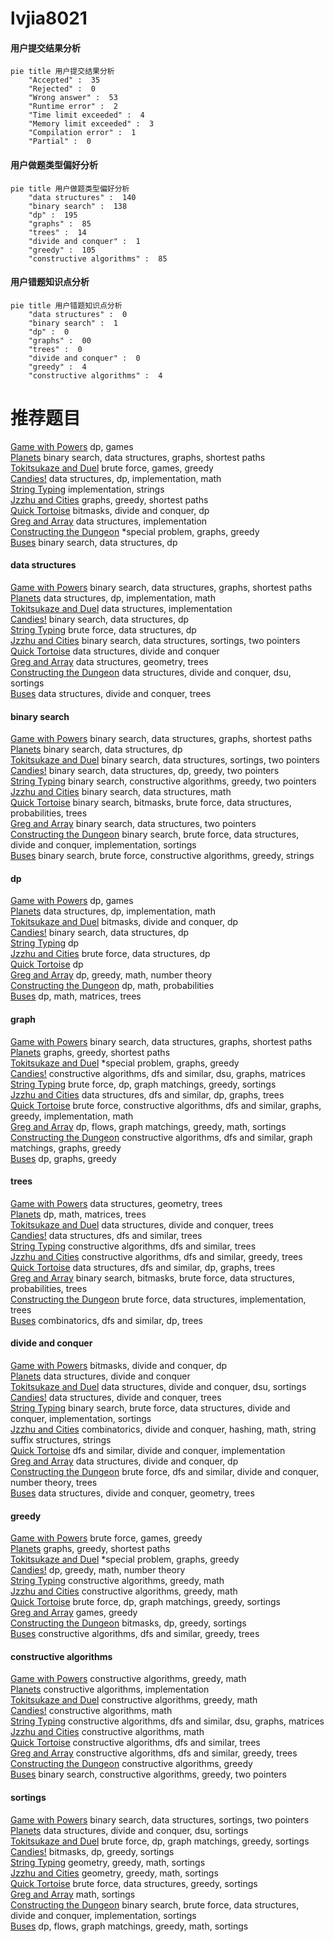 # lvjia8021
<!-- tabs:start -->
#### **用户提交结果分析**

```mermaid
pie title 用户提交结果分析
    "Accepted" :  35
    "Rejected" :  0
    "Wrong answer" :  53
    "Runtime error" :  2
    "Time limit exceeded" :  4
    "Memory limit exceeded" :  3
    "Compilation error" :  1
    "Partial" :  0
```
#### **用户做题类型偏好分析**

```mermaid
pie title 用户做题类型偏好分析
    "data structures" :  140
    "binary search" :  138
    "dp" :  195
    "graphs" :  85
    "trees" :  14
    "divide and conquer" :  1
    "greedy" :  105
    "constructive algorithms" :  85
```
#### **用户错题知识点分析**

```mermaid
pie title 用户错题知识点分析
    "data structures" :  0
    "binary search" :  1
    "dp" :  0
    "graphs" :  00
    "trees" :  0
    "divide and conquer" :  0
    "greedy" :  4
    "constructive algorithms" :  4
```
<!-- tabs:end -->
# 推荐题目
[Game with Powers](http://codeforces.com/problemset/problem/317/D)		dp,
                        games		  
[Planets](http://codeforces.com/problemset/problem/229/B)		binary search,
                        data structures,
                        graphs,
                        shortest paths		  
[Tokitsukaze and Duel](http://codeforces.com/problemset/problem/1190/C)		brute force,
                        games,
                        greedy		  
[Candies!](http://codeforces.com/problemset/problem/1189/C)		data structures,
                        dp,
                        implementation,
                        math		  
[String Typing](http://codeforces.com/problemset/problem/954/B)		implementation,
                        strings		  
[Jzzhu and Cities](http://codeforces.com/problemset/problem/449/B)		graphs,
                        greedy,
                        shortest paths		  
[Quick Tortoise](http://codeforces.com/problemset/problem/232/E)		bitmasks,
                        divide and conquer,
                        dp		  
[Greg and Array](http://codeforces.com/problemset/problem/295/A)		data structures,
                        implementation		  
[Constructing the Dungeon](http://codeforces.com/problemset/problem/1346/D)		*special problem,
                        graphs,
                        greedy		  
[Buses](http://codeforces.com/problemset/problem/101/B)		binary search,
                        data structures,
                        dp		  
<!-- tabs:start -->
#### **data structures**
[Game with Powers](http://codeforces.com/problemset/problem/229/B)		binary search,
                        data structures,
                        graphs,
                        shortest paths		  
[Planets](http://codeforces.com/problemset/problem/1189/C)		data structures,
                        dp,
                        implementation,
                        math		  
[Tokitsukaze and Duel](http://codeforces.com/problemset/problem/295/A)		data structures,
                        implementation		  
[Candies!](http://codeforces.com/problemset/problem/101/B)		binary search,
                        data structures,
                        dp		  
[String Typing](http://codeforces.com/problemset/problem/263/E)		brute force,
                        data structures,
                        dp		  
[Jzzhu and Cities](http://codeforces.com/problemset/problem/600/B)		binary search,
                        data structures,
                        sortings,
                        two pointers		  
[Quick Tortoise](http://codeforces.com/problemset/problem/1139/F)		data structures,
                        divide and conquer		  
[Greg and Array](http://codeforces.com/problemset/problem/704/E)		data structures,
                        geometry,
                        trees		  
[Constructing the Dungeon](http://codeforces.com/problemset/problem/817/D)		data structures,
                        divide and conquer,
                        dsu,
                        sortings		  
[Buses](http://codeforces.com/problemset/problem/293/E)		data structures,
                        divide and conquer,
                        trees		  
#### **binary search**
[Game with Powers](http://codeforces.com/problemset/problem/229/B)		binary search,
                        data structures,
                        graphs,
                        shortest paths		  
[Planets](http://codeforces.com/problemset/problem/101/B)		binary search,
                        data structures,
                        dp		  
[Tokitsukaze and Duel](http://codeforces.com/problemset/problem/600/B)		binary search,
                        data structures,
                        sortings,
                        two pointers		  
[Candies!](http://codeforces.com/problemset/problem/1492/C)		binary search,
                        data structures,
                        dp,
                        greedy,
                        two pointers		  
[String Typing](http://codeforces.com/problemset/problem/1463/D)		binary search,
                        constructive algorithms,
                        greedy,
                        two pointers		  
[Jzzhu and Cities](http://codeforces.com/problemset/problem/1490/G)		binary search,
                        data structures,
                        math		  
[Quick Tortoise](http://codeforces.com/problemset/problem/1479/D)		binary search,
                        bitmasks,
                        brute force,
                        data structures,
                        probabilities,
                        trees		  
[Greg and Array](http://codeforces.com/problemset/problem/1436/E)		binary search,
                        data structures,
                        two pointers		  
[Constructing the Dungeon](http://codeforces.com/problemset/problem/1461/D)		binary search,
                        brute force,
                        data structures,
                        divide and conquer,
                        implementation,
                        sortings		  
[Buses](http://codeforces.com/problemset/problem/1493/C)		binary search,
                        brute force,
                        constructive algorithms,
                        greedy,
                        strings		  
#### **dp**
[Game with Powers](http://codeforces.com/problemset/problem/317/D)		dp,
                        games		  
[Planets](http://codeforces.com/problemset/problem/1189/C)		data structures,
                        dp,
                        implementation,
                        math		  
[Tokitsukaze and Duel](http://codeforces.com/problemset/problem/232/E)		bitmasks,
                        divide and conquer,
                        dp		  
[Candies!](http://codeforces.com/problemset/problem/101/B)		binary search,
                        data structures,
                        dp		  
[String Typing](http://codeforces.com/problemset/problem/331/C3)		dp		  
[Jzzhu and Cities](http://codeforces.com/problemset/problem/263/E)		brute force,
                        data structures,
                        dp		  
[Quick Tortoise](http://codeforces.com/problemset/problem/1250/D)		dp		  
[Greg and Array](http://codeforces.com/problemset/problem/870/C)		dp,
                        greedy,
                        math,
                        number theory		  
[Constructing the Dungeon](http://codeforces.com/problemset/problem/235/B)		dp,
                        math,
                        probabilities		  
[Buses](http://codeforces.com/problemset/problem/917/D)		dp,
                        math,
                        matrices,
                        trees		  
#### **graph**
[Game with Powers](http://codeforces.com/problemset/problem/229/B)		binary search,
                        data structures,
                        graphs,
                        shortest paths		  
[Planets](http://codeforces.com/problemset/problem/449/B)		graphs,
                        greedy,
                        shortest paths		  
[Tokitsukaze and Duel](http://codeforces.com/problemset/problem/1346/D)		*special problem,
                        graphs,
                        greedy		  
[Candies!](http://codeforces.com/problemset/problem/1012/B)		constructive algorithms,
                        dfs and similar,
                        dsu,
                        graphs,
                        matrices		  
[String Typing](http://codeforces.com/problemset/problem/1472/F)		brute force,
                        dp,
                        graph matchings,
                        greedy,
                        sortings		  
[Jzzhu and Cities](http://codeforces.com/problemset/problem/231/E)		data structures,
                        dfs and similar,
                        dp,
                        graphs,
                        trees		  
[Quick Tortoise](http://codeforces.com/problemset/problem/1487/C)		brute force,
                        constructive algorithms,
                        dfs and similar,
                        graphs,
                        greedy,
                        implementation,
                        math		  
[Greg and Array](http://codeforces.com/problemset/problem/1437/C)		dp,
                        flows,
                        graph matchings,
                        greedy,
                        math,
                        sortings		  
[Constructing the Dungeon](http://codeforces.com/problemset/problem/1470/D)		constructive algorithms,
                        dfs and similar,
                        graph matchings,
                        graphs,
                        greedy		  
[Buses](http://codeforces.com/problemset/problem/1476/C)		dp,
                        graphs,
                        greedy		  
#### **trees**
[Game with Powers](http://codeforces.com/problemset/problem/704/E)		data structures,
                        geometry,
                        trees		  
[Planets](http://codeforces.com/problemset/problem/917/D)		dp,
                        math,
                        matrices,
                        trees		  
[Tokitsukaze and Duel](http://codeforces.com/problemset/problem/293/E)		data structures,
                        divide and conquer,
                        trees		  
[Candies!](http://codeforces.com/problemset/problem/741/D)		data structures,
                        dfs and similar,
                        trees		  
[String Typing](http://codeforces.com/problemset/problem/573/C)		constructive algorithms,
                        dfs and similar,
                        trees		  
[Jzzhu and Cities](http://codeforces.com/problemset/problem/1325/C)		constructive algorithms,
                        dfs and similar,
                        greedy,
                        trees		  
[Quick Tortoise](http://codeforces.com/problemset/problem/231/E)		data structures,
                        dfs and similar,
                        dp,
                        graphs,
                        trees		  
[Greg and Array](http://codeforces.com/problemset/problem/1479/D)		binary search,
                        bitmasks,
                        brute force,
                        data structures,
                        probabilities,
                        trees		  
[Constructing the Dungeon](http://codeforces.com/problemset/problem/1511/C)		brute force,
                        data structures,
                        implementation,
                        trees		  
[Buses](http://codeforces.com/problemset/problem/1499/F)		combinatorics,
                        dfs and similar,
                        dp,
                        trees		  
#### **divide and conquer**
[Game with Powers](http://codeforces.com/problemset/problem/232/E)		bitmasks,
                        divide and conquer,
                        dp		  
[Planets](http://codeforces.com/problemset/problem/1139/F)		data structures,
                        divide and conquer		  
[Tokitsukaze and Duel](http://codeforces.com/problemset/problem/817/D)		data structures,
                        divide and conquer,
                        dsu,
                        sortings		  
[Candies!](http://codeforces.com/problemset/problem/293/E)		data structures,
                        divide and conquer,
                        trees		  
[String Typing](http://codeforces.com/problemset/problem/1461/D)		binary search,
                        brute force,
                        data structures,
                        divide and conquer,
                        implementation,
                        sortings		  
[Jzzhu and Cities](http://codeforces.com/problemset/problem/1466/G)		combinatorics,
                        divide and conquer,
                        hashing,
                        math,
                        string suffix structures,
                        strings		  
[Quick Tortoise](http://codeforces.com/problemset/problem/1490/D)		dfs and similar,
                        divide and conquer,
                        implementation		  
[Greg and Array](https://codeforces.com/contest/1483/problem/C)		data structures,
                        divide and conquer,
                        dp		  
[Constructing the Dungeon](http://codeforces.com/problemset/problem/1491/E)		brute force,
                        dfs and similar,
                        divide and conquer,
                        number theory,
                        trees		  
[Buses](http://codeforces.com/problemset/problem/1303/G)		data structures,
                        divide and conquer,
                        geometry,
                        trees		  
#### **greedy**
[Game with Powers](http://codeforces.com/problemset/problem/1190/C)		brute force,
                        games,
                        greedy		  
[Planets](http://codeforces.com/problemset/problem/449/B)		graphs,
                        greedy,
                        shortest paths		  
[Tokitsukaze and Duel](http://codeforces.com/problemset/problem/1346/D)		*special problem,
                        graphs,
                        greedy		  
[Candies!](http://codeforces.com/problemset/problem/870/C)		dp,
                        greedy,
                        math,
                        number theory		  
[String Typing](http://codeforces.com/problemset/problem/1042/C)		constructive algorithms,
                        greedy,
                        math		  
[Jzzhu and Cities](http://codeforces.com/problemset/problem/1054/G)		constructive algorithms,
                        greedy,
                        math		  
[Quick Tortoise](http://codeforces.com/problemset/problem/1472/F)		brute force,
                        dp,
                        graph matchings,
                        greedy,
                        sortings		  
[Greg and Array](http://codeforces.com/problemset/problem/1495/B)		games,
                        greedy		  
[Constructing the Dungeon](http://codeforces.com/problemset/problem/1316/E)		bitmasks,
                        dp,
                        greedy,
                        sortings		  
[Buses](http://codeforces.com/problemset/problem/1325/C)		constructive algorithms,
                        dfs and similar,
                        greedy,
                        trees		  
#### **constructive algorithms**
[Game with Powers](http://codeforces.com/problemset/problem/1042/C)		constructive algorithms,
                        greedy,
                        math		  
[Planets](http://codeforces.com/problemset/problem/1335/D)		constructive algorithms,
                        implementation		  
[Tokitsukaze and Duel](http://codeforces.com/problemset/problem/1054/G)		constructive algorithms,
                        greedy,
                        math		  
[Candies!](https://codeforces.com/contest/967/problem/E)		constructive algorithms,
                        math		  
[String Typing](http://codeforces.com/problemset/problem/1012/B)		constructive algorithms,
                        dfs and similar,
                        dsu,
                        graphs,
                        matrices		  
[Jzzhu and Cities](http://codeforces.com/problemset/problem/1443/A)		constructive algorithms,
                        math		  
[Quick Tortoise](http://codeforces.com/problemset/problem/573/C)		constructive algorithms,
                        dfs and similar,
                        trees		  
[Greg and Array](http://codeforces.com/problemset/problem/1325/C)		constructive algorithms,
                        dfs and similar,
                        greedy,
                        trees		  
[Constructing the Dungeon](http://codeforces.com/problemset/problem/1493/A)		constructive algorithms,
                        greedy		  
[Buses](http://codeforces.com/problemset/problem/1463/D)		binary search,
                        constructive algorithms,
                        greedy,
                        two pointers		  
#### **sortings**
[Game with Powers](http://codeforces.com/problemset/problem/600/B)		binary search,
                        data structures,
                        sortings,
                        two pointers		  
[Planets](http://codeforces.com/problemset/problem/817/D)		data structures,
                        divide and conquer,
                        dsu,
                        sortings		  
[Tokitsukaze and Duel](http://codeforces.com/problemset/problem/1472/F)		brute force,
                        dp,
                        graph matchings,
                        greedy,
                        sortings		  
[Candies!](http://codeforces.com/problemset/problem/1316/E)		bitmasks,
                        dp,
                        greedy,
                        sortings		  
[String Typing](https://codeforces.com/contest/1496/problem/C)		geometry,
                        greedy,
                        math,
                        sortings		  
[Jzzhu and Cities](http://codeforces.com/problemset/problem/1495/A)		geometry,
                        greedy,
                        math,
                        sortings		  
[Quick Tortoise](http://codeforces.com/problemset/problem/1497/A)		brute force,
                        data structures,
                        greedy,
                        sortings		  
[Greg and Array](http://codeforces.com/problemset/problem/1427/A)		math,
                        sortings		  
[Constructing the Dungeon](http://codeforces.com/problemset/problem/1461/D)		binary search,
                        brute force,
                        data structures,
                        divide and conquer,
                        implementation,
                        sortings		  
[Buses](http://codeforces.com/problemset/problem/1437/C)		dp,
                        flows,
                        graph matchings,
                        greedy,
                        math,
                        sortings		  
<!-- tabs:end -->
